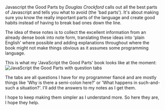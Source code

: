 Javascript the Good Parts by _Douglas Crockford_ calls out all the best parts of Javascript and tells you what to avoid (the 'bad parts'). It's about making sure you know the really important parts of the language and create good habits instead of having to break bad ones down the line.

The idea of these notes is to collect the excellent information from an already dense book into note form, translating these ideas into 'plain English' where possible and adding explanations throughout where the book might not make things obvious as it assumes some programming language.

This is what my 'JavaScript the Good Parts' book looks like at the moment:
![JavaScript the Good Parts with question tabs](https://github.com/iteles/Javascript-the-Good-Parts/blob/master/images/Javascript%20the%20Good%20Parts%20book%20with%20tabs.jpg "JavaScript the Good Parts book image with question tabs")

The tabs are all questions I have for my programmer fiancé and are mostly things like 'Why is there a semi-colon here?' or 'What happens in such-and-such a situation?'. I'll add the answers to my notes as I get them.

I hope to keep making them simpler as I understand more. So here they are, I hope they help.
